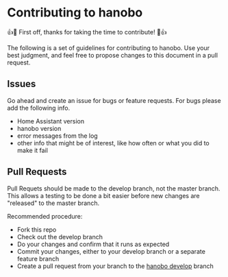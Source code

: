 # Contributing to hanobo

:+1::tada: First off, thanks for taking the time to contribute! :tada::+1:

The following is a set of guidelines for contributing to hanobo. Use your best judgment, and feel free to propose changes to this document in a pull request.

## Issues

Go ahead and create an issue for bugs or feature requests. 
For bugs please add the following info.

* Home Assistant version
* hanobo version
* error messages from the log
* other info that might be of interest, like how often or what you did to make it fail

## Pull Requests

Pull Requets should be made to the develop branch, not the master branch. 
This allows a testing to be done a bit easier before new changes are "released" to the master branch.

Recommended procedure:

* Fork this repo
* Check out the develop branch
* Do your changes and confirm that it runs as expected
* Commit your changes, either to your develop branch or a separate feature branch
* Create a pull request from your branch to the [hanobo develop](https://github.com/echoromeo/hanobo/tree/develop) branch
